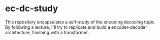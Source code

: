 # ec-dc-study
This repository encapsulates a self-study of the encoding decoding topic. By following a lecture, I'll try to replicate and build a encoder-decoder architecture, finishing with a transformer. 
